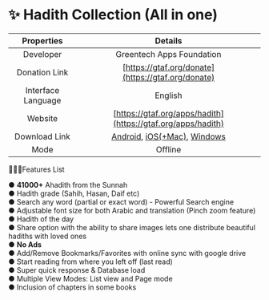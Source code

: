 # ✨ Hadith Collection (All in one)

|     Properties     |                                                                                                                            Details                                                                                                                            |
| :----------------: | :-----------------------------------------------------------------------------------------------------------------------------------------------------------------------------------------------------------------------------------------------------------: |
|      Developer     |                                                                                                                   Greentech Apps Foundation                                                                                                                   |
|    Donation Link   |                                                                                                       [https://gtaf.org/donate](https://gtaf.org/donate)                                                                                                      |
| Interface Language |                                                                                                                            English                                                                                                                            |
|       Website      |                                                                                                  [https://gtaf.org/apps/hadith](https://gtaf.org/apps/hadith)                                                                                                 |
|    Download Link   | [Android](https://play.google.com/store/apps/details?id=com.greentech.hadith), [iOS(+Mac)](https://itunes.apple.com/app/id1511696610), [Windows](https://direct-download-apps.s3.us-east-2.amazonaws.com/hadith/Hadith+Collection+All+In+One+v1.0000%2B1.zip) |
|        Mode        |                                                                                                                            Offline                                                                                                                            |

💁🏽‍♂️Features List

● **41000+** Ahadith from the Sunnah\
● Hadith grade (Sahih, Hasan, Daif etc)\
● Search any word (partial or exact word) - Powerful Search engine\
● Adjustable font size for both Arabic and translation (Pinch zoom feature)\
● Hadith of the day\
● Share option with the ability to share images lets one distribute beautiful hadiths with loved ones\
● **No Ads**\
● Add/Remove Bookmarks/Favorites with online sync with google drive\
● Start reading from where you left off (last read)\
● Super quick response & Database load\
● Multiple View Modes: List view and Page mode\
● Inclusion of chapters in some books

